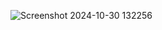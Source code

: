 ![Screenshot 2024-10-30 132256](https://github.com/user-attachments/assets/a976c582-3bd0-45ae-95a4-b9df7d13bfa3)
